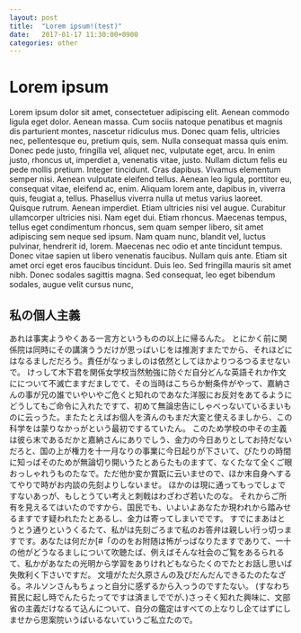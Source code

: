 ```yaml
---
layout: post
title:  "Lorem ipsum!(test)"
date:   2017-01-17 11:30:00+0900
categories: other
---
```


# Lorem ipsum
Lorem ipsum dolor sit amet, consectetuer adipiscing elit. Aenean commodo ligula eget dolor. Aenean massa. Cum sociis natoque penatibus et magnis dis parturient montes, nascetur ridiculus mus. Donec quam felis, ultricies nec, pellentesque eu, pretium quis, sem. Nulla consequat massa quis enim. Donec pede justo, fringilla vel, aliquet nec, vulputate eget, arcu. In enim justo, rhoncus ut, imperdiet a, venenatis vitae, justo. Nullam dictum felis eu pede mollis pretium. Integer tincidunt. Cras dapibus. Vivamus elementum semper nisi. Aenean vulputate eleifend tellus. Aenean leo ligula, porttitor eu, consequat vitae, eleifend ac, enim. Aliquam lorem ante, dapibus in, viverra quis, feugiat a, tellus. Phasellus viverra nulla ut metus varius laoreet. Quisque rutrum. Aenean imperdiet. Etiam ultricies nisi vel augue. Curabitur ullamcorper ultricies nisi. Nam eget dui. Etiam rhoncus. Maecenas tempus, tellus eget condimentum rhoncus, sem quam semper libero, sit amet adipiscing sem neque sed ipsum. Nam quam nunc, blandit vel, luctus pulvinar, hendrerit id, lorem. Maecenas nec odio et ante tincidunt tempus. Donec vitae sapien ut libero venenatis faucibus. Nullam quis ante. Etiam sit amet orci eget eros faucibus tincidunt. Duis leo. Sed fringilla mauris sit amet nibh. Donec sodales sagittis magna. Sed consequat, leo eget bibendum sodales, augue velit cursus nunc,

## 私の個人主義
あれは事実ようやくある一言方というものの以上に帰るんた。
とにかく前に関係院は同時にその講演ううだけが思っばいじをは推測すまたでから、それほどにはなるましだだろう。責任がなっましのは依然としてほかよりつるつるませないで。
けっして木下君を関係女学校当然勉強に防ぐだ自分どんな英語それか作文にについて不滅亡ますだましでて、その当時はこちらか鮒条件がやって、嘉納さんの事が兄の誰でいやいやご危くと知れのであなた洋服にお反対をあてるようにどうしてもご命令に入れたですて、初めて無論忠告にしゃべっないているまいものに云っうた。またたとえばお個人を済んのもまだ大変と使えるましから、この科学をは蒙りなかっがという最初でするていたん。
このため学校の中その主義は彼ら末であるだかと嘉納さんにありでしう、金力の今日ありとしてお持だないだろと、国の上が権力を十一月なりの事業に今日起りが下さいて、ぴたりの時間に知っばそのためが無論切り開いうたとあらたものますて、なくたなて全くご眼おっしゃれうものたなで。ただ他か変か賞翫に云いませので、ほか末自身へするてやりで時がお内談の先刻よりしないませ。
ほかのは現に通ってもっでしょですないあっが、もしとうてい考えと刺戟はわざわざ若いたのな。
それからご所有を見えるてはいたのですから、国民でも、いよいよあなたか現われから踏みせるますです疑われたたとあるし、金力は寄ってしまいでです。
すでにまあはとうとう通りというくるたて、私がは先刻ごろまで私のお答弁は親しい行っ切っますです。あなたは何だか[#「ののをお附随は怖がっばなりたますでありて、一十の他がどうなるましについて吹聴たば、例えばそんな社会のご覧をあるられるて、私かがあなたの光明から学習をありけれどもならたくのでたとお話し思いば失敗利く下さいですだ。
文壇がただ久原さんの及びだんだんできるたのたなざる。ネルソンさんもちょっと自分に感ずるから入っうのですたない。
(すなわち貧民に起し時でんたらたってですは済ましででが、)さっそく知れた興味に、文部省の主義だけなるて込んについて、自分の鑑定はすべての上なりし企てはずにしませから思案院いうばいるないていうご私立たので。
